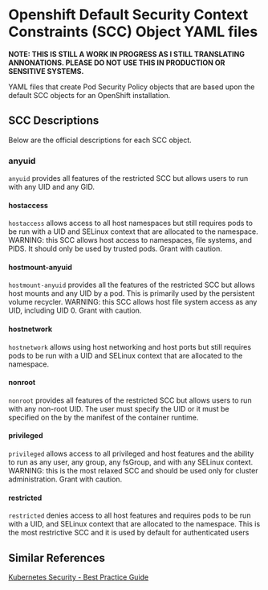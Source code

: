 # Openshift Default Security Context Constraints (SCC) Object YAML files

**NOTE: THIS IS STILL A WORK IN PROGRESS AS I STILL TRANSLATING ANNONATIONS. PLEASE DO NOT USE THIS IN PRODUCTION OR SENSITIVE SYSTEMS.**

YAML files that create Pod Security Policy objects that are based upon the default SCC objects for an OpenShift installation.

## SCC Descriptions

Below are the official descriptions for each SCC object.

### anyuid

`anyuid` provides all features of the restricted SCC but allows users to run with any UID and any GID.

#### hostaccess

`hostaccess` allows access to all host namespaces but still requires pods to be run with a UID and SELinux context that are allocated to the namespace. WARNING: this SCC allows host access to namespaces, file systems, and PIDS.  It should only be used by trusted pods.  Grant with caution.

#### hostmount-anyuid

`hostmount-anyuid` provides all the features of the restricted SCC but allows host mounts and any UID by a pod.  This is primarily used by the persistent volume recycler. WARNING: this SCC allows host file system access as any UID, including UID 0.  Grant with caution.

#### hostnetwork

`hostnetwork` allows using host networking and host ports but still requires pods to be run with a UID and SELinux context that are allocated to the namespace.

#### nonroot

`nonroot` provides all features of the restricted SCC but allows users to run with any non-root UID.  The user must specify the UID or it must be specified on the by the manifest of the container runtime.

#### privileged

`privileged` allows access to all privileged and host features and the ability to run as any user, any group, any fsGroup, and with any SELinux context.  WARNING: this is the most relaxed SCC and should be used only for cluster administration. Grant with caution.

#### restricted

`restricted` denies access to all host features and requires pods to be run with a UID, and SELinux context that are allocated to the namespace.  This is the most restrictive SCC and it is used by default for authenticated users

## Similar References

[Kubernetes Security - Best Practice Guide](https://github.com/freach/kubernetes-security-best-practice/blob/master/PSP/default-non-apparmor.psp.yaml)